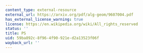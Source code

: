 ```yaml
---
content_type: external-resource
external_url: https://arxiv.org/pdf/alg-geom/9607004.pdf
has_external_license_warning: true
license: https://en.wikipedia.org/wiki/All_rights_reserved
status: ''
title: PS
uid: 59ba892c-8f96-4f90-921e-d2a13523f06f
wayback_url: ''
---
```

